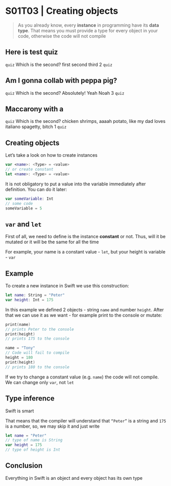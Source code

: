 # S01T03 | Creating objects

> As you already know, every **instance** in programming have its **data type**. That means you must provide a type for every object in your code, otherwise the code will not compile
> 

## Here is test quiz

`quiz`
Which is the second?
first
second
third
2
`quiz`

## Am I gonna collab with peppa pig?

`quiz`
Which is the second?
Absolutely!
Yeah
Noah
3
`quiz`

## Maccarony with a 

`quiz`
Which is the second?
chicken shrimps, aaaah
potato, like my dad loves
italiano spagetty, bitch
1
`quiz`

## Creating objects

Let’s take a look on how to create instances

```swift
var <name>: <Type> = <value>
// or create constant
let <name>: <Type> = <value>
```

It is not obligatory to put a value into the variable immediately after definition. You can do it later:

```swift
var someVariable: Int
// some code
someVariable = 5
```

## `var` and `let`

First of all, we need to define is the instance **constant** or not. Thus, will it be mutated or it will be the same for all the time

For example, your name is a constant value - `let`, but your height is variable - `var`

## Example

To create a new instance in Swift we use this construction:

```swift
let name: String = "Peter"
var height: Int = 175
```

In this example we defined 2 objects - string `name` and number `height`. After that we can use it as we want - for example print to the console or mutate:

```swift
print(name)
// prints Peter to the console
print(height)
// prints 175 to the console

name = "Tony"
// Code will fail to compile
height = 180
print(height)
// prints 180 to the console
```

If we try to change a constant value (e.g. `name`) the code will not compile. We can change only `var`, not `let`

## Type inference

Swift is smart

That means that the compiler will understand that `“Peter”` is a string and `175` is a number, so, we may skip it and just write

```swift
let name = "Peter"
// type of name is String
var height = 175
// type of height is Int
```

## Conclusion

Everything in Swift is an object and every object has its own type
